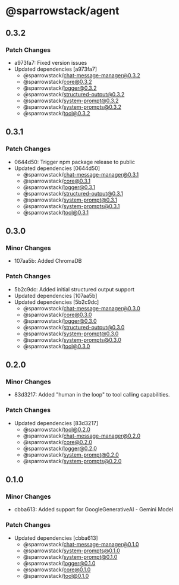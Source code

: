 # @sparrowstack/agent

## 0.3.2

### Patch Changes

- a973fa7: Fixed version issues
- Updated dependencies [a973fa7]
    - @sparrowstack/chat-message-manager@0.3.2
    - @sparrowstack/core@0.3.2
    - @sparrowstack/logger@0.3.2
    - @sparrowstack/structured-output@0.3.2
    - @sparrowstack/system-prompt@0.3.2
    - @sparrowstack/system-prompts@0.3.2
    - @sparrowstack/tool@0.3.2

## 0.3.1

### Patch Changes

- 0644d50: Trigger npm package release to public
- Updated dependencies [0644d50]
    - @sparrowstack/chat-message-manager@0.3.1
    - @sparrowstack/core@0.3.1
    - @sparrowstack/logger@0.3.1
    - @sparrowstack/structured-output@0.3.1
    - @sparrowstack/system-prompt@0.3.1
    - @sparrowstack/system-prompts@0.3.1
    - @sparrowstack/tool@0.3.1

## 0.3.0

### Minor Changes

- 107aa5b: Added ChromaDB

### Patch Changes

- 5b2c9dc: Added initial structured output support
- Updated dependencies [107aa5b]
- Updated dependencies [5b2c9dc]
    - @sparrowstack/chat-message-manager@0.3.0
    - @sparrowstack/core@0.3.0
    - @sparrowstack/logger@0.3.0
    - @sparrowstack/structured-output@0.3.0
    - @sparrowstack/system-prompt@0.3.0
    - @sparrowstack/system-prompts@0.3.0
    - @sparrowstack/tool@0.3.0

## 0.2.0

### Minor Changes

- 83d3217: Added "human in the loop" to tool calling capabilities.

### Patch Changes

- Updated dependencies [83d3217]
    - @sparrowstack/tool@0.2.0
    - @sparrowstack/chat-message-manager@0.2.0
    - @sparrowstack/core@0.2.0
    - @sparrowstack/logger@0.2.0
    - @sparrowstack/system-prompt@0.2.0
    - @sparrowstack/system-prompts@0.2.0

## 0.1.0

### Minor Changes

- cbba613: Added support for GoogleGenerativeAI - Gemini Model

### Patch Changes

- Updated dependencies [cbba613]
    - @sparrowstack/chat-message-manager@0.1.0
    - @sparrowstack/system-prompts@0.1.0
    - @sparrowstack/system-prompt@0.1.0
    - @sparrowstack/logger@0.1.0
    - @sparrowstack/core@0.1.0
    - @sparrowstack/tool@0.1.0
